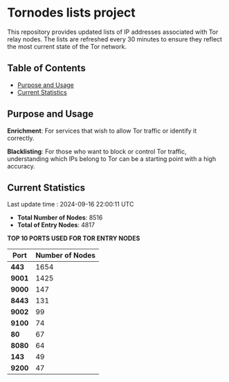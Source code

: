 # Tornodes lists project

This repository provides updated lists of IP addresses associated with Tor relay nodes. The lists are refreshed every 30 minutes to ensure they reflect the most current state of the Tor network.

## Table of Contents

- [Purpose and Usage](#purpose-and-usage)
- [Current Statistics](#current-statistics)


## Purpose and Usage

**Enrichment**: For services that wish to allow Tor traffic or identify it correctly.

**Blacklisting**: For those who want to block or control Tor traffic, understanding which IPs belong to Tor can be a starting point with a high accuracy.

## Current Statistics

Last update time : 2024-09-16 22:00:11 UTC

- **Total Number of Nodes**: 8516
- **Total of Entry Nodes**: 4817

**TOP 10 PORTS USED FOR TOR ENTRY NODES**

| **Port** | **Number of Nodes** |
|------|-----------------|
| **443**   | 1654  |
| **9001**   | 1425  |
| **9000**   | 147  |
| **8443**   | 131  |
| **9002**   | 99  |
| **9100**   | 74  |
| **80**   | 67  |
| **8080**   | 64  |
| **143**   | 49  |
| **9200**   | 47  |

